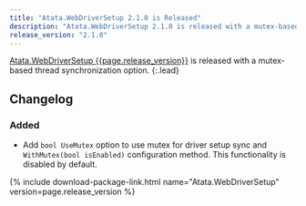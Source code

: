 ```yaml
---
title: "Atata.WebDriverSetup 2.1.0 is Released"
description: "Atata.WebDriverSetup 2.1.0 is released with a mutex-based thread synchronization option."
release_version: "2.1.0"
---
```


[Atata.WebDriverSetup {{page.release_version}}](https://www.nuget.org/packages/Atata.WebDriverSetup/{{page.release_version}})
is released with a mutex-based thread synchronization option.
{:.lead}

<!--more-->

## Changelog

### Added

- Add `bool UseMutex` option to use mutex for driver setup sync and `WithMutex(bool isEnabled)` configuration method. This functionality is disabled by default.

{% include download-package-link.html name="Atata.WebDriverSetup" version=page.release_version %}